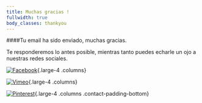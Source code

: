 ```yaml
---
title: Muchas gracias !
fullwidth: true
body_classes: thankyou
---
```


####Tu email ha sido enviado, muchas gracias.

Te responderemos lo antes posible, mientras tanto puedes echarle un ojo a nuestras
redes sociales.


[![Facebook](/images/redes/if_facebook_circle.png)](https://www.facebook.com/granjamandragora/){.large-4 .columns}

[![Vimeo](/images/redes/if_vimeo_circle.png)](https://vimeo.com/channels/1407147){.large-4 .columns}

[![Pinterest](/images/redes/if_pinterest_circle.png)](https://www.pinterest.es/mandragorafarm/){.large-4 .columns .contact-padding-bottom}


